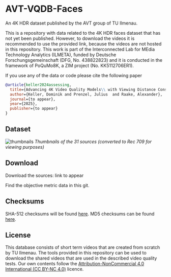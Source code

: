 # AVT-VQDB-Faces
An 4K HDR dataset published by the AVT group of TU Ilmenau.

This is a repository with data related to the 4K HDR faces dataset that has not yet been published.
However, to download the videos it is recommended to use the provided link, because the videos are not hosted in this repository.
This work is part of the Interconnected Lab for MEdia Technology Analytics (ILMETA), funded by Deutsche Forschungsgemeinschaft (DFG, No. 438822823) and it is conducted in the framework of PoQuMo8K, a ZIM project (No. KK5112706ER1).

If you use any of the data or code please cite the following paper

```bibtex
@article{keller2024assessing,
  title={Advancing 4K Video Quality Models\\ with Viewing Distance Considerations},
  author={Keller, Dominik and Prenzel, Julius  and Raake, Alexander},
  journal={to appear},
  year={2025},
  publisher={to appear}
}
```


## Dataset

![thumbnails](github_images/thumbnails.png)
*Thumbnails of the 31 sources (converted to Rec 709 for viewing purposes)*

## Download
Download the sources: link to appear

Find the objective metric data in this git.

## Checksums   

SHA-512 checksums will be found [here](to-appear).
MD5 checksums can be found [here](to-appear).


## License
This database consists of short term videos that are created from scratch by TU Ilmenau. The tools provided in this repository can be used to download the shared videos that are used in the described video quality tests.
Our own contents follow the [Attribution-NonCommercial 4.0 International (CC BY-NC 4.0)](https://creativecommons.org/licenses/by-nc/4.0/) licence.


